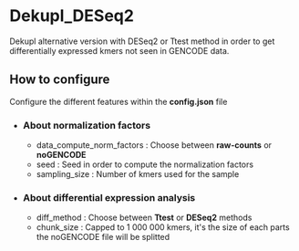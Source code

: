 # Dekupl_DESeq2
Dekupl alternative version with DESeq2 or Ttest method in order to get differentially expressed kmers not seen in GENCODE data.
## How to configure
Configure the different features within the **config.json** file
  - ### About normalization factors
    - data_compute_norm_factors : Choose between **raw-counts** or **noGENCODE**
    - seed : Seed in order to compute the normalization factors
    - sampling_size : Number of kmers used for the sample

  - ### About differential expression analysis
    - diff_method : Choose between **Ttest** or **DESeq2** methods
    - chunk_size : Capped to 1 000 000 kmers, it's the size of each parts the noGENCODE file will be splitted
